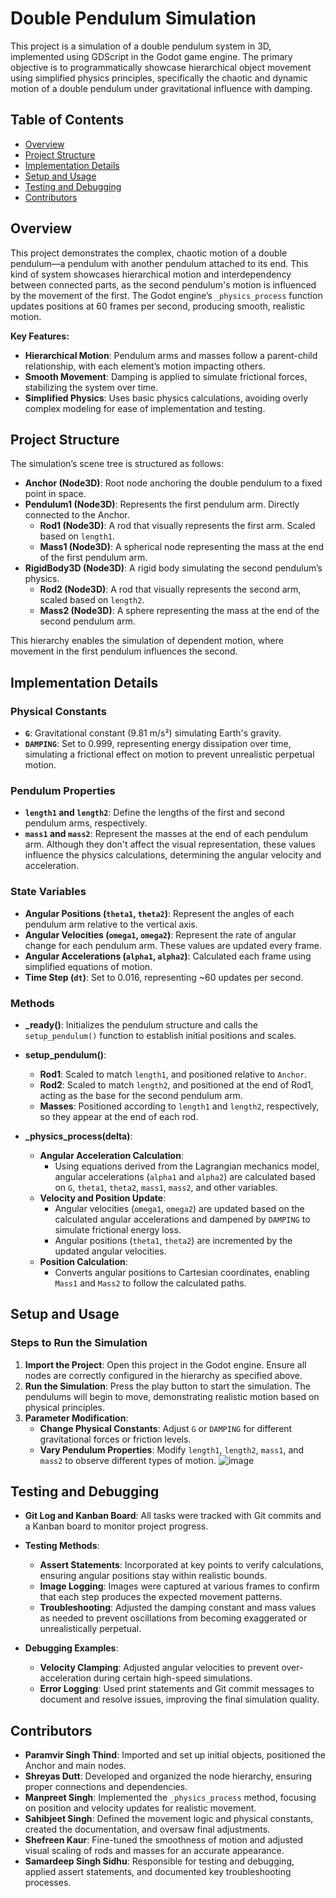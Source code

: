# Double Pendulum Simulation

This project is a simulation of a double pendulum system in 3D, implemented using GDScript in the Godot game engine. The primary objective is to programmatically showcase hierarchical object movement using simplified physics principles, specifically the chaotic and dynamic motion of a double pendulum under gravitational influence with damping.

## Table of Contents
- [Overview](#overview)
- [Project Structure](#project-structure)
- [Implementation Details](#implementation-details)
- [Setup and Usage](#setup-and-usage)
- [Testing and Debugging](#testing-and-debugging)
- [Contributors](#contributors)

## Overview

This project demonstrates the complex, chaotic motion of a double pendulum—a pendulum with another pendulum attached to its end. This kind of system showcases hierarchical motion and interdependency between connected parts, as the second pendulum's motion is influenced by the movement of the first. The Godot engine’s `_physics_process` function updates positions at 60 frames per second, producing smooth, realistic motion.

**Key Features:**
- **Hierarchical Motion**: Pendulum arms and masses follow a parent-child relationship, with each element’s motion impacting others.
- **Smooth Movement**: Damping is applied to simulate frictional forces, stabilizing the system over time.
- **Simplified Physics**: Uses basic physics calculations, avoiding overly complex modeling for ease of implementation and testing.

## Project Structure

The simulation’s scene tree is structured as follows:
- **Anchor (Node3D)**: Root node anchoring the double pendulum to a fixed point in space.
- **Pendulum1 (Node3D)**: Represents the first pendulum arm. Directly connected to the Anchor.
  - **Rod1 (Node3D)**: A rod that visually represents the first arm. Scaled based on `length1`.
  - **Mass1 (Node3D)**: A spherical node representing the mass at the end of the first pendulum arm.
- **RigidBody3D (Node3D)**: A rigid body simulating the second pendulum’s physics.
  - **Rod2 (Node3D)**: A rod that visually represents the second arm, scaled based on `length2`.
  - **Mass2 (Node3D)**: A sphere representing the mass at the end of the second pendulum arm.

This hierarchy enables the simulation of dependent motion, where movement in the first pendulum influences the second.

## Implementation Details

### Physical Constants
- **`G`**: Gravitational constant (9.81 m/s²) simulating Earth's gravity.
- **`DAMPING`**: Set to 0.999, representing energy dissipation over time, simulating a frictional effect on motion to prevent unrealistic perpetual motion.

### Pendulum Properties
- **`length1` and `length2`**: Define the lengths of the first and second pendulum arms, respectively.
- **`mass1` and `mass2`**: Represent the masses at the end of each pendulum arm. Although they don't affect the visual representation, these values influence the physics calculations, determining the angular velocity and acceleration.

### State Variables
- **Angular Positions (`theta1`, `theta2`)**: Represent the angles of each pendulum arm relative to the vertical axis.
- **Angular Velocities (`omega1`, `omega2`)**: Represent the rate of angular change for each pendulum arm. These values are updated every frame.
- **Angular Accelerations (`alpha1`, `alpha2`)**: Calculated each frame using simplified equations of motion.
- **Time Step (`dt`)**: Set to 0.016, representing ~60 updates per second.

### Methods

- **_ready()**: Initializes the pendulum structure and calls the `setup_pendulum()` function to establish initial positions and scales.
  
- **setup_pendulum()**: 
  - **Rod1**: Scaled to match `length1`, and positioned relative to `Anchor`.
  - **Rod2**: Scaled to match `length2`, and positioned at the end of Rod1, acting as the base for the second pendulum arm.
  - **Masses**: Positioned according to `length1` and `length2`, respectively, so they appear at the end of each rod.

- **_physics_process(delta)**:
  - **Angular Acceleration Calculation**:
    - Using equations derived from the Lagrangian mechanics model, angular accelerations (`alpha1` and `alpha2`) are calculated based on `G`, `theta1`, `theta2`, `mass1`, `mass2`, and other variables.
  - **Velocity and Position Update**:
    - Angular velocities (`omega1`, `omega2`) are updated based on the calculated angular accelerations and dampened by `DAMPING` to simulate frictional energy loss.
    - Angular positions (`theta1`, `theta2`) are incremented by the updated angular velocities.
  - **Position Calculation**:
    - Converts angular positions to Cartesian coordinates, enabling `Mass1` and `Mass2` to follow the calculated paths.

## Setup and Usage

### Steps to Run the Simulation

1. **Import the Project**: Open this project in the Godot engine. Ensure all nodes are correctly configured in the hierarchy as specified above.
2. **Run the Simulation**: Press the play button to start the simulation. The pendulums will begin to move, demonstrating realistic motion based on physical principles.
3. **Parameter Modification**:
   - **Change Physical Constants**: Adjust `G` or `DAMPING` for different gravitational forces or friction levels.
   - **Vary Pendulum Properties**: Modify `length1`, `length2`, `mass1`, and `mass2` to observe different types of motion.
![image](https://github.com/user-attachments/assets/0f5b05ab-f88c-449e-9b48-2d2f840e7482)

## Testing and Debugging

- **Git Log and Kanban Board**: All tasks were tracked with Git commits and a Kanban board to monitor project progress.
  
- **Testing Methods**:
  - **Assert Statements**: Incorporated at key points to verify calculations, ensuring angular positions stay within realistic bounds.
  - **Image Logging**: Images were captured at various frames to confirm that each step produces the expected movement patterns.
  - **Troubleshooting**: Adjusted the damping constant and mass values as needed to prevent oscillations from becoming exaggerated or unrealistically perpetual.

- **Debugging Examples**:
  - **Velocity Clamping**: Adjusted angular velocities to prevent over-acceleration during certain high-speed simulations.
  - **Error Logging**: Used print statements and Git commit messages to document and resolve issues, improving the final simulation quality.

## Contributors

- **Paramvir Singh Thind**: Imported and set up initial objects, positioned the Anchor and main nodes.
- **Shreyas Dutt**: Developed and organized the node hierarchy, ensuring proper connections and dependencies.
- **Manpreet Singh**: Implemented the `_physics_process` method, focusing on position and velocity updates for realistic movement.
- **Sahibjeet Singh**: Defined the movement logic and physical constants, created the documentation, and oversaw final adjustments.
- **Shefreen Kaur**: Fine-tuned the smoothness of motion and adjusted visual scaling of rods and masses for an accurate appearance.
- **Samardeep Singh Sidhu**: Responsible for testing and debugging, applied assert statements, and documented key troubleshooting processes.

